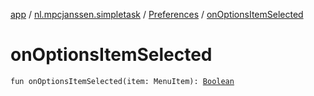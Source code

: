 [app](../../index.md) / [nl.mpcjanssen.simpletask](../index.md) / [Preferences](index.md) / [onOptionsItemSelected](.)

# onOptionsItemSelected

`fun onOptionsItemSelected(item: MenuItem): `[`Boolean`](https://kotlinlang.org/api/latest/jvm/stdlib/kotlin/-boolean/index.html)